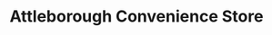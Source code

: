 ---
title: "Attleborough Convenience Store"
url: /attleborough/attleborough-convenience-store/
shop: Lebensmittel
---